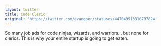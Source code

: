 ```yaml
---
layout: twitter
title: Code Cleric
original: 'https://twitter.com/evangoer/statuses/447049913310797824'
---
```


So many job ads for code ninjas, wizards, and warriors... but none for clerics. This is why your entire startup is going to get eaten.
